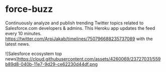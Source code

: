 # force-buzz
Continuously analyze and publish trending Twitter topics related to Salesforce.com developers &amp; admins. This Heroku app updates the feed every 10 minutes. https://twitter.com/ArpiJakab/timelines/750796688235737089 with the latest news. 

![Salesforce ecosystem top news]https://cloud.githubusercontent.com/assets/4260069/23727031/559b89d8-040b-11e7-9d29-ce62230d44df.png
